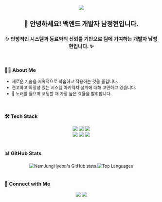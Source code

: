 <div align="center">
  <img src="https://capsule-render.vercel.app/api?type=waving&color=gradient&height=200&section=header&text=Welcome!&fontSize=70" />
</div>

<div align="center">
  
## 👋 안녕하세요! 백엔드 개발자 남정현입니다.
### ✨ 안정적인 시스템과 동료와의 신뢰를 기반으로 팀에 기여하는 개발자 남정현입니다. ✨

</div>

<br>

### 👨‍💻 About Me
- 새로운 기술을 지속적으로 학습하고 적용하는 것을 즐깁니다.
- 견고하고 확장성 있는 시스템 아키텍처 설계에 대해 고민하고 있습니다.
- 🎵 노래를 들으며 코딩할 때 가장 높은 효율을 발휘합니다.

<br>

### 🛠 Tech Stack
<div align="center">
  <img src="https://img.shields.io/badge/Java-E13437?style=for-the-badge&logo=openjdk&logoColor=white">
  <img src="https://img.shields.io/badge/Spring Boot-6DB33F?style=for-the-badge&logo=spring&logoColor=white">
  <img src="https://img.shields.io/badge/Python-3776AB?style=for-the-badge&logo=python&logoColor=white">
  <br>
  <img src="https://img.shields.io/badge/Amazon AWS-232F3E?style=for-the-badge&logo=amazonaws&logoColor=white">
  <img src="https://img.shields.io/badge/Redis-DC382D?style=for-the-badge&logo=redis&logoColor=white">
  <img src="https://img.shields.io/badge/Docker-2496ED?style=for-the-badge&logo=docker&logoColor=white">
</div>

<br>

### 📊 GitHub Stats
<div align="center">
  <img src="https://github-readme-stats.vercel.app/api?username=NamJungHyeon&show_icons=true&theme=tokyonight" alt="NamJungHyeon's GitHub stats"/>
  <img src="https://github-readme-stats.vercel.app/api/top-langs/?username=NamJungHyeon&layout=compact&theme=tokyonight" alt="Top Languages"/>
</div>


<br>

### 🔗 Connect with Me
<div align="center">
  <a href="mailto:nam9490@gmail.com"><img src="https://img.shields.io/badge/Gmail-EA4335?style=for-the-badge&logo=Gmail&logoColor=white"></a>
  <a href="https://github.com/NamJungHyeon"><img src="https://img.shields.io/badge/GitHub-181717?style=for-the-badge&logo=GitHub&logoColor=white"></a>
  </div>

<br>

</div>
